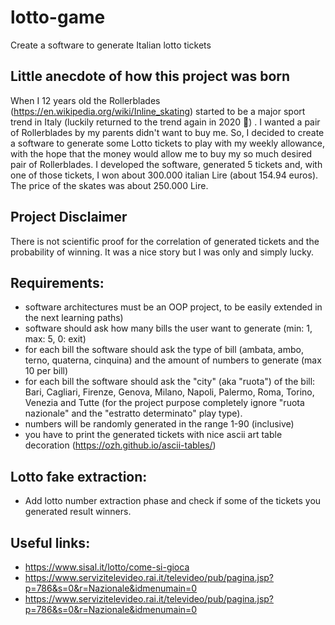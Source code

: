 # lotto-game
Create a software to generate Italian lotto tickets

Little anecdote of how this project was born
--------------------------------------------
When I 12 years old the Rollerblades (https://en.wikipedia.org/wiki/Inline_skating) started to be a major sport trend in Italy (luckily returned to the trend again in 2020 🎉) .
I wanted a pair of Rollerblades by my parents didn't want to buy me.
So, I decided to create a software to generate some Lotto tickets to play with my weekly allowance, with the hope that the money would allow me to buy my so much desired pair of Rollerblades.
I developed the software, generated 5 tickets and, with one of those tickets, I won about 300.000 italian Lire (about 154.94 euros).
The price of the skates was about 250.000 Lire.

Project Disclaimer
-----------------------
There is not scientific proof for the correlation of generated tickets and the probability of winning. It was a nice story but I was only and simply lucky.

Requirements:
----------------
- software architectures must be an OOP project, to be easily extended in the next learning paths)
- software should ask how many bills the user want to generate (min: 1, max: 5, 0: exit)
- for each bill the software should ask the type of bill (ambata, ambo, terno, quaterna, cinquina) and the amount of numbers to generate (max 10 per bill)
- for each bill the software should ask the "city" (aka "ruota") of the bill: Bari, Cagliari, Firenze, Genova, Milano, Napoli, Palermo, Roma, Torino, Venezia and Tutte (for the project purpose completely ignore "ruota nazionale" and the "estratto determinato" play type).
- numbers will be randomly generated in the range 1-90 (inclusive)
- you have to print the generated tickets with nice ascii art table decoration (https://ozh.github.io/ascii-tables/)

Lotto fake extraction:
----------------
- Add lotto number extraction phase and check if some of the tickets you generated result winners.



Useful links:
-------------------
- https://www.sisal.it/lotto/come-si-gioca
- https://www.servizitelevideo.rai.it/televideo/pub/pagina.jsp?p=786&s=0&r=Nazionale&idmenumain=0
- https://www.servizitelevideo.rai.it/televideo/pub/pagina.jsp?p=786&s=0&r=Nazionale&idmenumain=0
